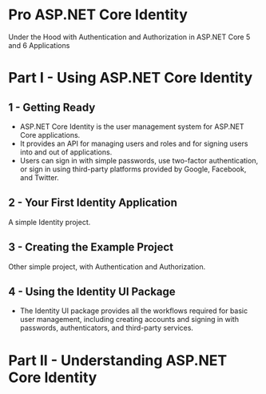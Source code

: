 # Pro ASP.NET Core Identity

Under the Hood with Authentication and Authorization in ASP.NET Core 5 and 6 Applications

# Part I - Using ASP.NET Core Identity

## 1 - Getting Ready

- ASP.NET Core Identity is the user management system for ASP.NET Core applications.
- It provides an API for managing users and roles and for signing users into and out of applications.
- Users can sign in with simple passwords, use two-factor authentication, or sign in using third-party platforms provided by Google,
Facebook, and Twitter.

## 2 - Your First Identity Application

A simple Identity project.

## 3 - Creating the Example Project

Other simple project, with Authentication and Authorization.

## 4 - Using the Identity UI Package

- The Identity UI package provides all the workflows required for basic user management, including creating accounts and signing in with passwords, authenticators, and third-party services.







# Part II - Understanding ASP.NET Core Identity



